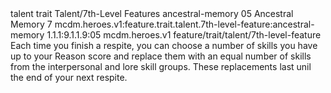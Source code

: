 <ability>
  <metadata>
    <class>talent</class>
    <feature_type>trait</feature_type>
    <file_dpath>Talent/7th-Level Features</file_dpath>
    <item_id>ancestral-memory</item_id>
    <item_index>05</item_index>
    <item_name>Ancestral Memory</item_name>
    <level>7</level>
    <scc>mcdm.heroes.v1:feature.trait.talent.7th-level-feature:ancestral-memory</scc>
    <scdc>1.1.1:9.1.1.9:05</scdc>
    <source>mcdm.heroes.v1</source>
    <type>feature/trait/talent/7th-level-feature</type>
  </metadata>
  <effects>
    <effect type="mundane">Each time you finish a respite, you can choose a number of skills you have up to your Reason score and replace them with an equal number of skills from the interpersonal and lore skill groups. These replacements last unil the end of your next respite.</effect>
  </effects>
</ability>
